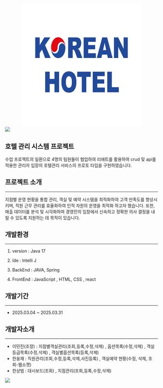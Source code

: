 
<div align = "center">
  <img src="https://github.com/leeminjin0827/mans_project/blob/master/src/main/reactapp/public/logo2.png" width = "400" height = "400"/>
</div>

<div>
<img src="https://capsule-render.vercel.app/api?type=wave&color=Blue &height=5px&section=header"/>
</div>

## 호텔 관리 시스템 프로젝트 

수업 프로젝트의 일환으로 4명의 팀원들이 협업하여 리애트를 활용하여 crud 및 api를 적용한 관리자 입장의 호텔관리 서비스의 프로토 타입을 구현하였습니다.

## 프로젝트 소개
-------------------
지점별 운영 현황을 통합 관리, 객실 및 예약 시스템을 최적화하여 고객 만족도를 향상시키며, 직원 근무 관리를 효율화하여 인적 자원의 운영을 최적화 하고자 했습니다.
또한, 매출 데이터를 분석 및 시각화하여 경영진의 입장에서 신속하고 정확한 의사 결정을 내릴 수 있도록 지원하는 데 목적이 있습니다.

## 개발환경
------------------
1. version : Java 17

2. Ide : Intelli J

3. BackEnd : JAVA, Spring

4. FrontEnd : JavaScript , HTML, CSS , react

## 개발기간
-------------------------------------
+ 2025.03.04 ~ 2025.03.31

## 개발자소개
-----------------------
+ 이민진(조장) : 지점별객실관리(조회,등록,수정,삭제) , 옵션목록(수정,삭제) , 객실등급목록(수정,삭제) , 객실별옵션목록(등록,삭제)
+ 한웅재 : 직원관리(조회,수정,등록,삭제,사진등록) , 객실예약 현황(수정, 삭제, 조회-웹소켓)
+ 한상범 : 대시보드(조회) , 지점관리(조회,등록,수정,삭제)

<div>
<img src="https://capsule-render.vercel.app/api?type=wave&color=Blue&height=5px&section=footer" />
</div>
